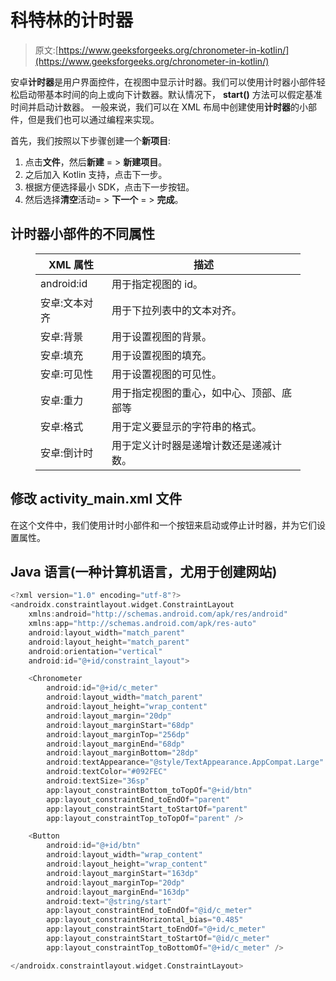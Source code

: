 # 科特林的计时器

> 原文:[https://www.geeksforgeeks.org/chronometer-in-kotlin/](https://www.geeksforgeeks.org/chronometer-in-kotlin/)

安卓**计时器**是用户界面控件，在视图中显示计时器。我们可以使用计时器小部件轻松启动带基本时间的向上或向下计数器。默认情况下， **start()** 方法可以假定基准时间并启动计数器。
一般来说，我们可以在 XML 布局中创建使用**计时器**的小部件，但是我们也可以通过编程来实现。

首先，我们按照以下步骤创建一个**新项目**:

1.  点击**文件**，然后**新建** = > **新建项目**。
2.  之后加入 Kotlin 支持，点击下一步。
3.  根据方便选择最小 SDK，点击下一步按钮。
4.  然后选择**清空**活动= > **下一个** = > **完成**。

## 计时器小部件的不同属性

<figure class="table">

| XML 属性 | 描述 |
| --- | --- |
| android:id | 用于指定视图的 id。 |
| 安卓:文本对齐 | 用于下拉列表中的文本对齐。 |
| 安卓:背景 | 用于设置视图的背景。 |
| 安卓:填充 | 用于设置视图的填充。 |
| 安卓:可见性 | 用于设置视图的可见性。 |
| 安卓:重力 | 用于指定视图的重心，如中心、顶部、底部等 |
| 安卓:格式 | 用于定义要显示的字符串的格式。 |
| 安卓:倒计时 | 用于定义计时器是递增计数还是递减计数。 |

</figure>

## 修改 activity_main.xml 文件

在这个文件中，我们使用计时小部件和一个按钮来启动或停止计时器，并为它们设置属性。

## Java 语言(一种计算机语言，尤用于创建网站)

```kt
<?xml version="1.0" encoding="utf-8"?>
<androidx.constraintlayout.widget.ConstraintLayout
    xmlns:android="http://schemas.android.com/apk/res/android"
    xmlns:app="http://schemas.android.com/apk/res-auto"
    android:layout_width="match_parent"
    android:layout_height="match_parent"
    android:orientation="vertical"
    android:id="@+id/constraint_layout">

    <Chronometer
        android:id="@+id/c_meter"
        android:layout_width="match_parent"
        android:layout_height="wrap_content"
        android:layout_margin="20dp"
        android:layout_marginStart="68dp"
        android:layout_marginTop="256dp"
        android:layout_marginEnd="68dp"
        android:layout_marginBottom="28dp"
        android:textAppearance="@style/TextAppearance.AppCompat.Large"
        android:textColor="#092FEC"
        android:textSize="36sp"
        app:layout_constraintBottom_toTopOf="@+id/btn"
        app:layout_constraintEnd_toEndOf="parent"
        app:layout_constraintStart_toStartOf="parent"
        app:layout_constraintTop_toTopOf="parent" />

    <Button
        android:id="@+id/btn"
        android:layout_width="wrap_content"
        android:layout_height="wrap_content"
        android:layout_marginStart="163dp"
        android:layout_marginTop="20dp"
        android:layout_marginEnd="163dp"
        android:text="@string/start"
        app:layout_constraintEnd_toEndOf="@id/c_meter"
        app:layout_constraintHorizontal_bias="0.485"
        app:layout_constraintStart_toEndOf="@+id/c_meter"
        app:layout_constraintStart_toStartOf="@id/c_meter"
        app:layout_constraintTop_toBottomOf="@+id/c_meter" />

</androidx.constraintlayout.widget.ConstraintLayout>
```